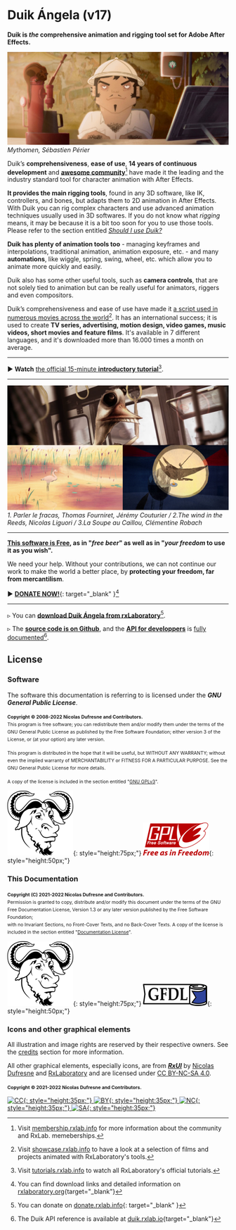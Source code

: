 # Duik Ángela (v17)

__Duik is *the* comprehensive animation and rigging tool set for Adobe After Effects.__

![](img/examples/mytho01.jpg)  
*Mythomen, Sébastien Périer*

Duik’s **comprehensiveness**, **ease of use**, **14 years of continuous development** and [**awesome community**](http://membership.rxlab.info)[^1] have made it the leading and the industry standard tool for character animation with After Effects.

**It provides the main rigging tools**, found in any 3D software, like IK, controllers, and bones, but adapts them to 2D animation in After Effects. With Duik you can rig complex characters and use advanced animation techniques usually used in 3D softwares.
If you do not know what *rigging* means, it may be because it is a bit too soon for you to use those tools. Please refer to the section entitled [_Should I use Duik?_](getting-started/introduction.md#should-i-use-duik) 

**Duik has plenty of animation tools too** - managing keyframes and interpolations, traditional animation, animation exposure, etc. - and many **automations**, like wiggle, spring, swing, wheel, etc. which allow you to animate more quickly and easily.

Duik also has some other useful tools, such as **camera controls**, that are not solely tied to animation but can be really useful for animators, riggers and even compositors.

Duik’s comprehensiveness and ease of use have made it [a script used in numerous movies across the world](http://showcase.rxlab.info)[^2]. It has an international success; it is used to create **TV series, advertising, motion design, video games, music videos, short movies and feature films**. It's available in 7 different languages, and it's downloaded more than 16.000 times a month on average.

____

► **Watch** [the official 15-minute **introductory tutorial**](https://rxlaboratory.org/videos/introduction-to-duik-angela/)[^3].

____

![](img/examples/preamble-comp.png)  
*1. Parler le fracas, Thomas Fourniret, Jérémy Couturier / 2.The wind in the Reeds, Nicolas Liguori / 3.La Soupe au Caillou, Clémentine Robach*

____

**[This software is Free](misc/license.md), as in "_free beer_" as well as in "_your freedom_ to use it as you wish".**

We need your help. Without your contributions, we can not continue our work to make the world a better place, by **protecting your freedom, far from mercantilism**.

► [**DONATE NOW!**](http://donate.rxlab.info){: target="_blank" }[^4]

____

▹ You can [**download Duik Ángela from rxLaboratory**](https://rxlaboratory.org/tools/duik-angela/)[^5].

▹ The [**source code is on Github**](https://github.com/RxLaboratory/Duik), and the [**API for developpers**](advanced/api/index.md) is [fully documented](http://duik.rxlab.io)[^6].

## License

### Software

The software this documentation is referring to is licensed under the ***GNU General Public License***.

<span style="font-size:0.75em;">**Copyright © 2008-2022 Nicolas Dufresne and Contributors.**  
This program is free software; you can redistribute them and/or modify them under the terms of the GNU General Public License as published by the Free Software Foundation; either version 3 of the License, or (at your option) any later version.</span>

<span style="font-size:0.75em;">This program is distributed in the hope that it will be useful, but WITHOUT ANY WARRANTY; without even the implied warranty of MERCHANTABILITY or FITNESS FOR A PARTICULAR PURPOSE. See the GNU General Public License for more details.</span>

<span style="font-size:0.75em;">A copy of the license is included in the section entitled "[GNU GPLv3](misc/gnu-gpl.md)".</span>

![GNU](img/logos/gnu.png){: style="height:75px;"} ![GPL3](img/logos/gplv3.png){: style="height:50px;"}

### This Documentation

<span style="font-size:0.75em;">**Copyright (C) 2021-2022 Nicolas Dufresne and Contributors.**  
Permission is granted to copy, distribute and/or modify this document under the terms of the GNU Free Documentation License, Version 1.3 or any later version published by the Free Software Foundation;  
with no Invariant Sections, no Front-Cover Texts, and no Back-Cover Texts.
A copy of the license is included in the section entitled "[Documentation License](misc/doc-license.md)".</span>

![GNU](img/logos/gnu.png){: style="height:75px;"} ![GFDL](img/logos/gfdl-logo.png){: style="height:50px;"}

### Icons and other graphical elements

All illustration and image rights are reserved by their respective owners. See the [credits](misc/credits.md) section for more information.

All other graphical elements, especially icons, are from [***RxUI***](http://rxui.rxlab.io) by [Nicolas Dufresne](http://duduf.com) and [RxLaboratory](https://rxlaboratory.org) and are licensed under [CC BY-NC-SA 4.0](https://creativecommons.org/licenses/by-nc-sa/4.0/).

<span style="font-size:0.75em;">**Copyright © 2021-2022 Nicolas Dufresne and Contributors.**

[![CC](https://mirrors.creativecommons.org/presskit/icons/cc.svg){: style="height:35px;"} ![BY](https://mirrors.creativecommons.org/presskit/icons/by.svg){: style="height:35px;"} ![NC](https://mirrors.creativecommons.org/presskit/icons/nc.svg){: style="height:35px;"} ![SA](https://mirrors.creativecommons.org/presskit/icons/sa.svg){: style="height:35px;"}](https://creativecommons.org/licenses/by-nc-sa/4.0/)

[^1]: Visit [membership.rxlab.info](http://membership.rxlab.info) for more information about the community and RxLab. memeberships.

[^2]: Visit [showcase.rxlab.info](http://showcase.rxlab.info) to have a look at a selection of films and projects animated with RxLaboratory's tools.

[^3]: Visit [tutorials.rxlab.info](http://tutorials.rxlab.info) to watch all RxLaboratory's official tutorials.

[^4]: You can find download links and detailed information on [rxlaboratory.org](http://rxlaboratory.org){target="_blank"}

[^5]: You can donate on [donate.rxlab.info](http://donate.rxlab.info){: target="_blank" }

[^6]: The Duik API reference is available at [duik.rxlab.io](http://duik.rxlab.io){target="_blank"}